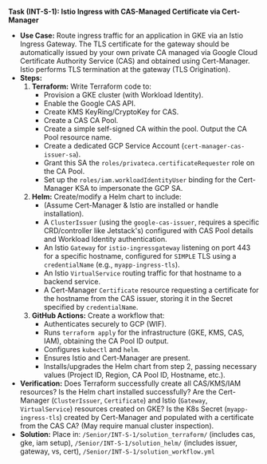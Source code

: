 **Task (INT-S-1): Istio Ingress with CAS-Managed Certificate via Cert-Manager**

*   **Use Case:** Route ingress traffic for an application in GKE via an Istio Ingress Gateway. The TLS certificate for the gateway should be automatically issued by your own private CA managed via Google Cloud Certificate Authority Service (CAS) and obtained using Cert-Manager. Istio performs TLS termination at the gateway (TLS Origination).
*   **Steps:**
    1.  **Terraform:** Write Terraform code to:
        *   Provision a GKE cluster (with Workload Identity).
        *   Enable the Google CAS API.
        *   Create KMS KeyRing/CryptoKey for CAS.
        *   Create a CAS CA Pool.
        *   Create a simple self-signed CA within the pool. Output the CA Pool resource name.
        *   Create a dedicated GCP Service Account (`cert-manager-cas-issuer-sa`).
        *   Grant this SA the `roles/privateca.certificateRequester` role on the CA Pool.
        *   Set up the `roles/iam.workloadIdentityUser` binding for the Cert-Manager KSA to impersonate the GCP SA.
    2.  **Helm:** Create/modify a Helm chart to include:
        *   (Assume Cert-Manager & Istio are installed or handle installation).
        *   A `ClusterIssuer` (using the `google-cas-issuer`, requires a specific CRD/controller like Jetstack's) configured with CAS Pool details and Workload Identity authentication.
        *   An Istio `Gateway` for `istio-ingressgateway` listening on port 443 for a specific hostname, configured for `SIMPLE` TLS using a `credentialName` (e.g., `myapp-ingress-tls`).
        *   An Istio `VirtualService` routing traffic for that hostname to a backend service.
        *   A Cert-Manager `Certificate` resource requesting a certificate for the hostname from the CAS issuer, storing it in the Secret specified by `credentialName`.
    3.  **GitHub Actions:** Create a workflow that:
        *   Authenticates securely to GCP (WIF).
        *   Runs `terraform apply` for the infrastructure (GKE, KMS, CAS, IAM), obtaining the CA Pool ID output.
        *   Configures `kubectl` and `helm`.
        *   Ensures Istio and Cert-Manager are present.
        *   Installs/upgrades the Helm chart from step 2, passing necessary values (Project ID, Region, CA Pool ID, Hostname, etc.).
*   **Verification:** Does Terraform successfully create all CAS/KMS/IAM resources? Is the Helm chart installed successfully? Are the Cert-Manager (`ClusterIssuer`, `Certificate`) and Istio (`Gateway`, `VirtualService`) resources created on GKE? Is the K8s Secret (`myapp-ingress-tls`) created by Cert-Manager and populated with a certificate from the CAS CA? (May require manual cluster inspection).
*   **Solution:** Place in: `/Senior/INT-S-1/solution_terraform/` (includes cas, gke, iam setup), `/Senior/INT-S-1/solution_helm/` (includes issuer, gateway, vs, cert), `/Senior/INT-S-1/solution_workflow.yml`